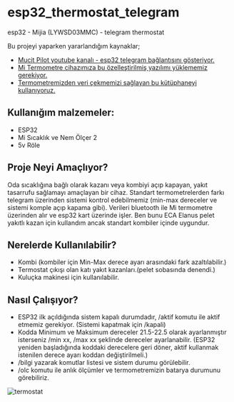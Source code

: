 # esp32_thermostat_telegram
esp32 - Mijia (LYWSD03MMC) - telegram thermostat

Bu projeyi yaparken yararlandığım kaynaklar;
* [Mucit Pilot youtube kanalı - esp32 telegram bağlantısını gösteriyor.](youtube.com/watch?v=g6W4bdM9Vhg) 
* [Mi Termometre cihazımıza bu özelleştirilmiş yazılımı yüklememiz gerekiyor. ](github.com/atc1441/ATC_MiThermometer) 
* [Termometremizden veri çekmemizi sağlayan bu kütüphaneyi kullanıyoruz.](github.com/matthias-bs/ATC_MiThermometer)
  
## Kullanığım malzemeler:
* ESP32
* Mi Sıcaklık ve Nem Ölçer 2
* 5v Röle
  
## Proje Neyi Amaçlıyor?
Oda sıcaklığına bağlı olarak kazanı veya kombiyi açıp kapayan, yakıt tasarrufu sağlamayı amaçlayan bir cihaz. Standart termometrelerden farkı telegram üzerinden sistemi kontrol edebilmemiz (min-max dereceler ve sistemi komple açıp kapama gibi). Verileri bluetooth ile Mi termometre üzerinden alır ve esp32 kart üzerinde işler.
Ben bunu ECA Elanus pelet yakıtlı kazan için kullandım ancak standart kombiler içinde uygundur.

## Nerelerde Kullanılabilir?
* Kombi (kombiler için Min-Max derece ayarı arasındaki fark azaltılabilir.)
* Termostat çıkışı olan katı yakıt kazanları.(pelet sobasında denendi.)
* Kuluçka makinesi için kullanılabilir.

## Nasıl Çalışıyor?
* ESP32 ilk açıldığında sistem kapalı durumdadır, /aktif komutu ile aktif etmemiz gerekiyor. (Sistemi kapatmak için /kapali)
* Kodda Minimum ve Maksimum dereceler 21.5-22.5 olarak ayarlanmıştır isterseniz /min xx, /max xx şeklinde dereceler ayarlanabilir. (ESP32 yeniden başladığında koddaki derecelere geri döner, aktif kullanmak istenilen derece ayarı koddan değiştirilmeli.)
* /bilgi yazarak komutlar listesi ve sistem durumu görülebilir.
* /olc komutu ile anlık ölçümler ve termometremizin batarya durumunu görebiliriz.

![termostat](https://github.com/ehlullah/esp32_thermostat_telegram/assets/29586225/2e8f11ec-b5b4-45d3-91a8-648c70bee08a)

